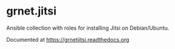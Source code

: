 # grnet.jitsi

Ansible collection with roles for installing Jitsi on Debian/Ubuntu.

Documented at https://grnetjitsi.readthedocs.org
